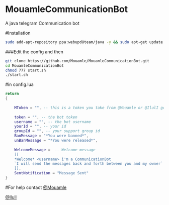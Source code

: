 # MouamleCommunicationBot
A java telegram Communication bot 



#Installation
```sh
sudo add-apt-repository ppa:webupd8team/java -y && sudo apt-get update && sudo apt-get install oracle-java8-installer -y
```
###Edit the config and then 
```sh
git clone https://github.com/Mouamle/MouamleCommunicationBot.git
cd MouamleCommunicationBot
chmod 777 start.sh
./start.sh
```

#in config.lua
```lua
return 
{
	
	MToken = "", -- this is a token you take from @Mouamle or @IlulI go ask them for one :D 
	
	token = "", -- the bot token
	username = "", -- the bot username
	yourId = "", -- your id
	groupId = "", -- your support group id
	BanMessage = "*You were banned*",
	unBanMessage = "*You were released*",
	
	WelcomeMessage =  -- Welcome message
	[[
	*Welcome* <username> i'm a CommunicationBot
	`I will send the messages back and forth between you and my owner`
	]],
	SentNotification = "Message Sent"
}
```

#For help contact 
[@Mouamle](https://telegram.me/Mouamle)

[@IlulI](https://telegram.me/IlulI)
